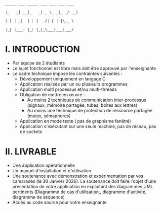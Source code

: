                                                                                                _____ ___ _____ ___ ___ ___ ___ 
                                                                                               |_   _| __|_   _| _ \_ _|_ _/ __|
                                                                                                 | | | _|  | | |   /| | | |\__ \
                                                                                                 |_| |___| |_| |_|_\___|___|___/

# I. INTRODUCTION 
- Par équipe de 2 étudiants
- Le sujet fonctionnel est libre mais doit être approuvé par l'enseignante
- Le cadre technique impose les contraintes suivantes :
  - Développement uniquement en langage C
  - Application réalisée par un ou plusieurs programmes
  - Application multi processus et/ou multi-threads
  - Obligation de mettre en œuvre :
    - Au moins 2 techniques de communication inter-processus (signaux, mémoire partagée, tubes, boites aux lettres)
    - Au moins une technique de protection de ressource partagée (mutex, sémaphores)
  - Application en mode texte ( pas de graphisme fenêtré)
  - Application s'exécutant sur une seule machine, pas de réseau, pas de sockets
# II. LIVRABLE
- Une application opérationnelle
- Un manuel d'installation et d'utilisation
- Une soutenance avec démonstration et expérimentation par vos camarades (le 30 Janvier 2026). La soutenance doit faire l'objet d'une présentation de votre application en exploitant des diagrammes UML pertinents (Diagramme de cas d'utilisation,, diagramme d'activité, diagramme de séquence)
- Accès au code source pour votre enseignante
